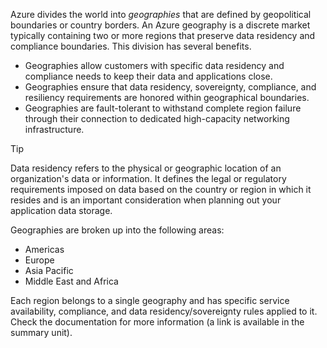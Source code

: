 Azure divides the world into *geographies* that are defined by geopolitical boundaries or country borders. An Azure geography is a discrete market typically containing two or more regions that preserve data residency and compliance boundaries. This division has several benefits.

- Geographies allow customers with specific data residency and compliance needs to keep their data and applications close. 
- Geographies ensure that data residency, sovereignty, compliance, and resiliency requirements are honored within geographical boundaries. 
- Geographies are fault-tolerant to withstand complete region failure through their connection to dedicated high-capacity networking infrastructure.

> [!TIP]
> Data residency refers to the physical or geographic location of an organization's data or information. It defines the legal or regulatory requirements imposed on data based on the country or region in which it resides and is an important consideration when planning out your application data storage.

Geographies are broken up into the following areas: 
- Americas
- Europe
- Asia Pacific
- Middle East and Africa

Each region belongs to a single geography and has specific service availability, compliance, and data residency/sovereignty rules applied to it. Check the documentation for more information (a link is available in the summary unit).
